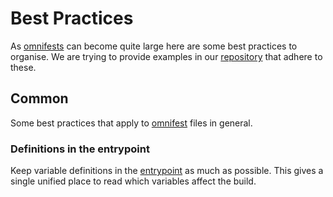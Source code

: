 # Best Practices

As [omnifests](./03-omnifest/index.md) can become quite large here are some best practices to organise. We are trying to provide examples in our [repository](https://github.com/osbuild/otk) that adhere to these.

## Common

Some best practices that apply to [omnifest](./03-omnifest/index.md) files in general.

### Definitions in the entrypoint

Keep variable definitions in the [entrypoint](./03-omnifest/index.md#entrypoint) as much as possible. This gives a single unified place to read which variables affect the build.
